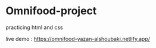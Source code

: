# Omnifood-project

practicing html and css

live demo : https://omnifood-yazan-alshoubaki.netlify.app/
